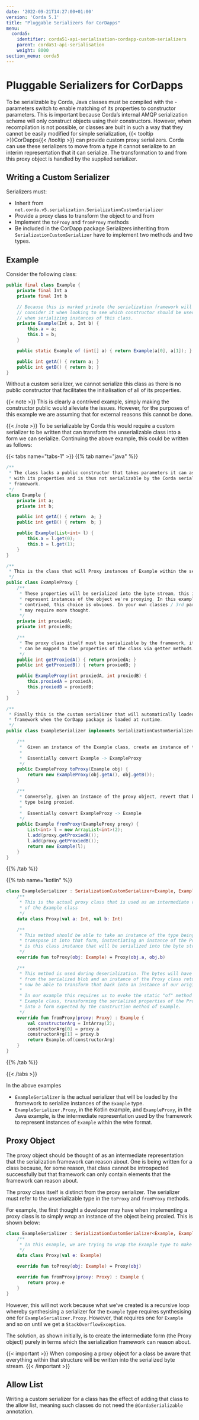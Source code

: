 ```yaml
---
date: '2022-09-21T14:27:00+01:00'
version: 'Corda 5.1'
title: "Pluggable Serializers for CorDapps"
menu:
  corda5:
    identifier: corda51-api-serialisation-cordapp-custom-serializers
    parent: corda51-api-serialisation
    weight: 8000
section_menu: corda5
---
```

# Pluggable Serializers for CorDapps
To be serializable by Corda, Java classes must be compiled with the -parameters switch to enable matching of its properties
to constructor parameters. This is important because Corda’s internal AMQP serialization scheme will only construct
objects using their constructors. However, when recompilation is not possible, or classes are built in such a way that
they cannot be easily modified for simple serialization, {{< tooltip >}}CorDapps{{< /tooltip >}} can provide custom proxy serializers. Corda
can use these serializers to move from a type it cannot serialize to an interim representation that it can serialize.
The transformation to and from this proxy object is handled by the supplied serializer.

## Writing a Custom Serializer

Serializers must:
* Inherit from `net.corda.v5.serialization.SerializationCustomSerializer`
* Provide a proxy class to transform the object to and from
* Implement the `toProxy` and `fromProxy` methods
* Be included in the CorDapp package
Serializers inheriting from `SerializationCustomSerializer` have to implement two methods and two types.

## Example

Consider the following class:

```java
public final class Example {
    private final Int a
    private final Int b

    // Because this is marked private the serialization framework will not
    // consider it when looking to see which constructor should be used
    // when serializing instances of this class.
    private Example(Int a, Int b) {
        this.a = a;
        this.b = b;
    }

    public static Example of (int[] a) { return Example(a[0], a[1]); }

    public int getA() { return a; }
    public int getB() { return b; }
}
```

Without a custom serializer, we cannot serialize this class as there is no public constructor that facilitates the
initialisation of all of its properties.

{{< note >}}
This is clearly a contrived example, simply making the constructor public would alleviate the issues.
However, for the purposes of this example we are assuming that for external reasons this cannot be done.

{{< /note >}}
To be serializable by Corda this would require a custom serializer to be written that can transform the unserializable
class into a form we can serialize. Continuing the above example, this could be written as follows:

{{< tabs name="tabs-1" >}}
{{% tab name="java" %}}
```java
/**
 * The class lacks a public constructor that takes parameters it can associate
 * with its properties and is thus not serializable by the Corda serialization
 * framework.
 */
class Example {
    private int a;
    private int b;

    public int getA() { return  a; }
    public int getB() { return  b; }

    public Example(List<int> l) {
        this.a = l.get(0);
        this.b = l.get(1);
    }
}

/**
 * This is the class that will Proxy instances of Example within the serializer
 */
public class ExampleProxy {
    /**
     * These properties will be serialized into the byte stream, this is where we choose how to
     * represent instances of the object we're proxying. In this example, which is somewhat
     * contrived, this choice is obvious. In your own classes / 3rd party libraries, however, this
     * may require more thought.
     */
    private int proxiedA;
    private int proxiedB;

    /**
     * The proxy class itself must be serializable by the framework, it must thus have a constructor that
     * can be mapped to the properties of the class via getter methods.
     */
    public int getProxiedA() { return proxiedA; }
    public int getProxiedB() { return proxiedB; }

    public ExampleProxy(int proxiedA, int proxiedB) {
        this.proxiedA = proxiedA;
        this.proxiedB = proxiedB;
    }
}

/**
 * Finally this is the custom serializer that will automatically loaded into the serialization
 * framework when the CorDapp package is loaded at runtime.
 */
public class ExampleSerializer implements SerializationCustomSerializer<Example, ExampleProxy> {

    /**
     *  Given an instance of the Example class, create an instance of the proxying object ExampleProxy.
     *
     *  Essentially convert Example -> ExampleProxy
     */
    public ExampleProxy toProxy(Example obj) {
        return new ExampleProxy(obj.getA(), obj.getB());
    }

    /**
     * Conversely, given an instance of the proxy object, revert that back to an instance of the
     * type being proxied.
     *
     *  Essentially convert ExampleProxy -> Example
     */
    public Example fromProxy(ExampleProxy proxy) {
        List<int> l = new ArrayList<int>(2);
        l.add(proxy.getProxiedA());
        l.add(proxy.getProxiedB());
        return new Example(l);
    }
}
```
{{% /tab %}}

{{% tab name="kotlin" %}}
```kotlin
class ExampleSerializer : SerializationCustomSerializer<Example, ExampleSerializer.Proxy> {
    /**
     * This is the actual proxy class that is used as an intermediate representation
     * of the Example class
     */
    data class Proxy(val a: Int, val b: Int)

    /**
     * This method should be able to take an instance of the type being proxied and
     * transpose it into that form, instantiating an instance of the Proxy object (it
     * is this class instance that will be serialized into the byte stream.
     */
    override fun toProxy(obj: Example) = Proxy(obj.a, obj.b)

    /**
     * This method is used during deserialization. The bytes will have been read
     * from the serialized blob and an instance of the Proxy class returned, we must
     * now be able to transform that back into an instance of our original class.
     *
     * In our example this requires us to evoke the static "of" method on the
     * Example class, transforming the serialized properties of the Proxy instance
     * into a form expected by the construction method of Example.
     */
    override fun fromProxy(proxy: Proxy) : Example {
        val constructorArg = IntArray(2);
        constructorArg[0] = proxy.a
        constructorArg[1] = proxy.b
        return Example.of(constructorArg)
    }
}
```
{{% /tab %}}

{{< /tabs >}}

In the above examples
* `ExampleSerializer` is the actual serializer that will be loaded by the framework to serialize instances of the `Example` type.
* `ExampleSerializer.Proxy`, in the Kotlin example, and `ExampleProxy`, in the Java example, is the intermediate representation used by the framework to represent instances of `Example` within the wire format.

## Proxy Object

The proxy object should be thought of as an intermediate representation that the serialization framework
can reason about. One is being written for a class because, for some reason, that class cannot be
introspected successfully but that framework can only contain elements that the framework can reason about.

The proxy class itself is distinct from the proxy serializer. The serializer must refer to the unserializable
type in the `toProxy` and `fromProxy` methods.

For example, the first thought a developer may have when implementing a proxy class is to simply *wrap* an
instance of the object being proxied. This is shown below:

```kotlin
class ExampleSerializer : SerializationCustomSerializer<Example, ExampleSerializer.Proxy> {
    /**
     * In this example, we are trying to wrap the Example type to make it serializable
     */
    data class Proxy(val e: Example)

    override fun toProxy(obj: Example) = Proxy(obj)

    override fun fromProxy(proxy: Proxy) : Example {
        return proxy.e
    }
}
```

However, this will not work because what we’ve created is a recursive loop whereby synthesising a serializer
for the `Example` type requires synthesising one for `ExampleSerializer.Proxy`. However, that requires
one for `Example` and so on until we get a `StackOverflowException`.

The solution, as shown initially, is to create the intermediate form (the Proxy object) purely in terms
which the serialization framework can reason about.


{{< important >}}
When composing a proxy object for a class be aware that everything within that structure will be written
into the serialized byte stream.
{{< /important >}}

## Allow List

Writing a custom serializer for a class has the effect of adding that class to the allow list, meaning such
classes do not need the `@CordaSerializable` annotation.
